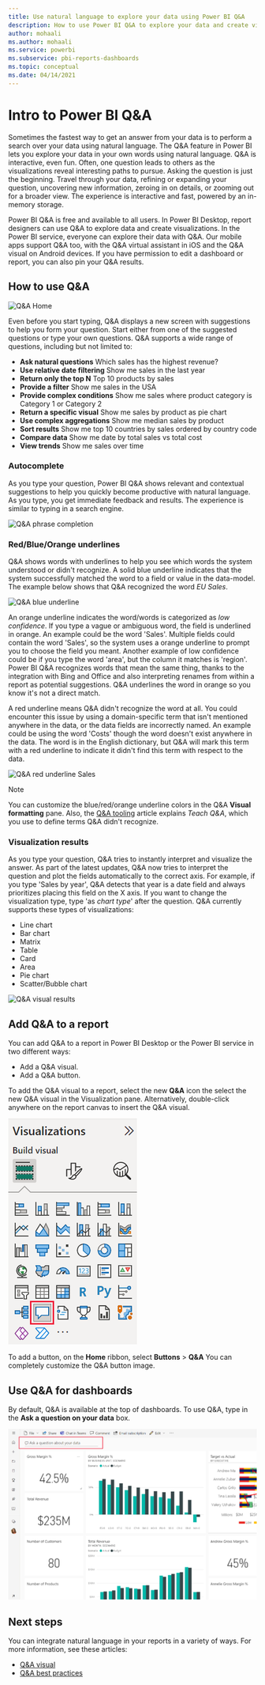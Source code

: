 ```yaml
---
title: Use natural language to explore your data using Power BI Q&A
description: How to use Power BI Q&A to explore your data and create visualizations by using natural language for queries.
author: mohaali
ms.author: mohaali
ms.service: powerbi
ms.subservice: pbi-reports-dashboards
ms.topic: conceptual
ms.date: 04/14/2021
---
```

# Intro to Power BI Q&A

Sometimes the fastest way to get an answer from your data is to perform a search over your data using natural language. The Q&A feature in Power BI lets you explore your data in your own words using natural language. Q&A is interactive, even fun. Often, one question leads to others as the visualizations reveal interesting paths to pursue. Asking the question is just the beginning. Travel through your data, refining or expanding your question, uncovering new information, zeroing in on details, or zooming out for a broader view. The experience is interactive and fast, powered by an in-memory storage. 

Power BI Q&A is free and available to all users. In Power BI Desktop, report designers can use Q&A to explore data and create visualizations. In the Power BI service, everyone can explore their data with Q&A. Our mobile apps support Q&A too, with the Q&A virtual assistant in iOS and the Q&A visual on Android devices. If you have permission to edit a dashboard or report, you can also pin your Q&A results.

## How to use Q&A

![Q&A Home](media/qna-visual.png)

Even before you start typing, Q&A displays a new screen with suggestions to help you form your question. Start either from one of the suggested questions or type your own questions. Q&A supports a wide range of questions, including but not limited to:

- **Ask natural questions** Which sales has the highest revenue?
- **Use relative date filtering** Show me sales in the last year
- **Return only the top N** Top 10 products by sales
- **Provide a filter** Show me sales in the USA
- **Provide complex conditions** Show me sales where product category is Category 1 or Category 2
- **Return a specific visual** Show me sales by product as pie chart
- **Use complex aggregations** Show me median sales by product
- **Sort results** Show me top 10 countries by sales ordered by country code
- **Compare data** Show me date by total sales vs total cost
- **View trends** Show me sales over time

### Autocomplete

As you type your question, Power BI Q&A shows relevant and contextual suggestions to help you quickly become productive with natural language. As you type, you get immediate feedback and results. The experience is similar to typing in a search engine.

![Q&A phrase completion](media/qna-suggestion-phrase-completion.png)

### Red/Blue/Orange underlines

Q&A shows words with underlines to help you see which words the system understood or didn't recognize. A solid blue underline indicates that the system successfully matched the word to a field or value in the data-model. The example below shows that Q&A recognized the word *EU Sales*.

![Q&A blue underline](media/qna-blue-underline.png)

 An orange underline indicates the word/words is categorized as *low confidence*. If you type a vague or ambiguous word, the field is underlined in orange. An example could be the word 'Sales'. Multiple fields could contain the word 'Sales', so the system uses a orange underline to prompt you to choose the field you meant. Another example of low confidence could be if you type the word 'area', but the column it matches is 'region'. Power BI Q&A recognizes words that mean the same thing, thanks to the integration with Bing and Office and also interpreting renames from within a report as potential suggestions. Q&A underlines the word in orange so you know it's not a direct match.

A red underline means Q&A didn't recognize the word at all. You could encounter this issue by using a domain-specific term that isn't mentioned anywhere in the data, or the data fields are incorrectly named. An example could be using the word 'Costs' though the word doesn't exist anywhere in the data. The word is in the English dictionary, but Q&A will mark this term with a red underline to indicate it didn't find this term with respect to the data.

![Q&A red underline Sales](media/qna-red-underline-costs.png)

> [!NOTE]
> You can customize the blue/red/orange underline colors in the Q&A **Visual formatting** pane. Also, the [Q&A tooling](q-and-a-tooling-teach-q-and-a.md) article explains *Teach Q&A*, which you use to define terms Q&A didn't recognize.

### Visualization results

As you type your question, Q&A tries to instantly interpret and visualize the answer. As part of the latest updates, Q&A now tries to interpret the question and plot the fields automatically to the correct axis. For example, if you type 'Sales by year', Q&A detects that year is a date field and always prioritizes placing this field on the X axis. If you want to change the visualization type, type 'as *chart type*' after the question. Q&A currently supports these types of visualizations:

- Line chart
- Bar chart
- Matrix
- Table
- Card
- Area
- Pie chart
- Scatter/Bubble chart
 
![Q&A visual results](media/qna-visual-results-date.png)

## Add Q&A to a report

You can add Q&A to a report in Power BI Desktop or the Power BI service in two different ways:

- Add a Q&A visual.
- Add a Q&A button.

To add the Q&A visual to a report, select the new **Q&A** icon the select the new Q&A visual in the Visualization pane. Alternatively, double-click anywhere on the report canvas to insert the Q&A visual.

![Q&A visual icon](media/qna-visual-icon.png)

To add a button, on the **Home** ribbon, select **Buttons** > **Q&A** You can completely customize the Q&A button image.

## Use Q&A for dashboards

By default, Q&A is available at the top of dashboards. To use Q&A, type in the **Ask a question on your data** box.

![Q&A Dashboard](media/qna-dashboard.png)

## Next steps

You can integrate natural language in your reports in a variety of ways. For more information, see these articles:

* [Q&A visual](../visuals/power-bi-visualization-q-and-a.md)
* [Q&A best practices](q-and-a-best-practices.md)
